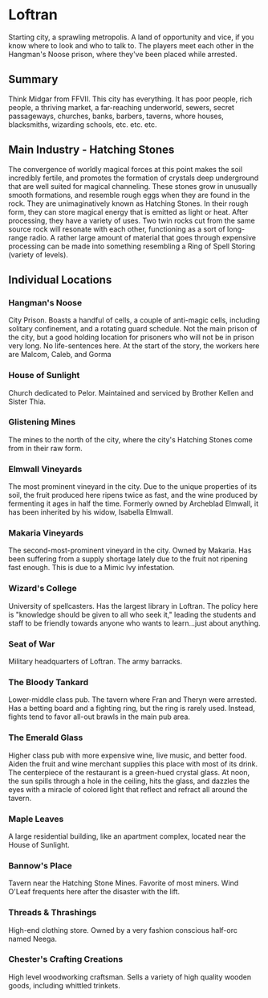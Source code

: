 # Loftran

Starting city, a sprawling metropolis. A land of opportunity and vice, if you know where to look and who to talk to. The players meet each other in the Hangman's Noose prison, where they've been placed while arrested.

## Summary
Think Midgar from FFVII. This city has everything. It has poor people, rich people, a thriving market, a far-reaching underworld, sewers, secret passageways, churches, banks, barbers, taverns, whore houses, blacksmiths, wizarding schools, etc. etc. etc.

## Main Industry - Hatching Stones
The convergence of worldly magical forces at this point makes the soil incredibly fertile, and promotes the formation of crystals deep underground that are well suited for magical channeling. These stones grow in unusually smooth formations, and resemble rough eggs when they are found in the rock. They are unimaginatively known as Hatching Stones. In their rough form, they can store magical energy that is emitted as light or heat. After processing, they have a variety of uses. Two twin rocks cut from the same source rock will resonate with each other, functioning as a sort of long-range radio. A rather large amount of material that goes through expensive processing can be made into something resembling a Ring of Spell Storing (variety of levels).

## Individual Locations

### Hangman's Noose
City Prison. Boasts a handful of cells, a couple of anti-magic cells, including solitary confinement, and a rotating guard schedule. Not the main prison of the city, but a good holding location for prisoners who will not be in prison very long. No life-sentences here. At the start of the story, the workers here are Malcom, Caleb, and Gorma

### House of Sunlight
Church dedicated to Pelor. Maintained and serviced by Brother Kellen and Sister Thia.

### Glistening Mines
The mines to the north of the city, where the city's Hatching Stones come from in their raw form.

### Elmwall Vineyards
The most prominent vineyard in the city. Due to the unique properties of its soil, the fruit produced here ripens twice as fast, and the wine produced by fermenting it ages in half the time. Formerly owned by Archeblad Elmwall, it has been inherited by his widow, Isabella Elmwall.

### Makaria Vineyards
The second-most-prominent vineyard in the city. Owned by Makaria. Has been suffering from a supply shortage lately due to the fruit not ripening fast enough. This is due to a Mimic Ivy infestation.

### Wizard's College
University of spellcasters. Has the largest library in Loftran. The policy here is "knowledge should be given to all who seek it," leading the students and staff to be friendly towards anyone who wants to learn...just about anything.

### Seat of War
Military headquarters of Loftran. The army barracks.

### The Bloody Tankard
Lower-middle class pub. The tavern where Fran and Theryn were arrested. Has a betting board and a fighting ring, but the ring is rarely used. Instead, fights tend to favor all-out brawls in the main pub area.

### The Emerald Glass
Higher class pub with more expensive wine, live music, and better food. Aiden the fruit and wine merchant supplies this place with most of its drink. The centerpiece of the restaurant is a green-hued crystal glass. At noon, the sun spills through a hole in the ceiling, hits the glass, and dazzles the eyes with a miracle of colored light that reflect and refract all around the tavern.

### Maple Leaves
A large residential building, like an apartment complex, located near the House of Sunlight.

### Bannow's Place
Tavern near the Hatching Stone Mines. Favorite of most miners. Wind O'Leaf frequents here after the disaster with the lift.

### Threads & Thrashings
High-end clothing store. Owned by a very fashion conscious half-orc named Neega.

### Chester's Crafting Creations
High level woodworking craftsman. Sells a variety of high quality wooden goods, including whittled trinkets.
